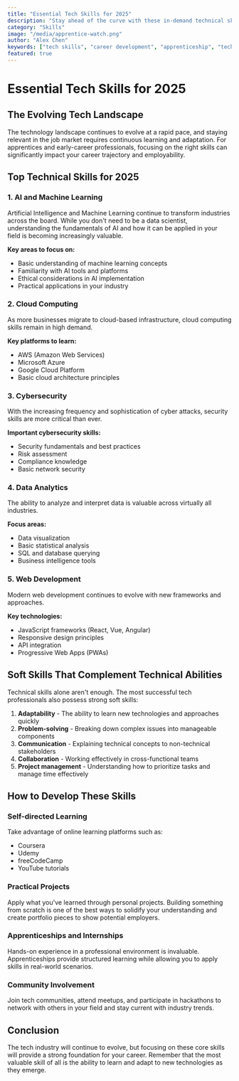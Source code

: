 ```yaml
---
title: "Essential Tech Skills for 2025"
description: "Stay ahead of the curve with these in-demand technical skills that employers are looking for."
category: "Skills"
image: "/media/apprentice-watch.png"
author: "Alex Chen"
keywords: ["tech skills", "career development", "apprenticeship", "technology", "employability"]
featured: true
---
```


# Essential Tech Skills for 2025

## The Evolving Tech Landscape

The technology landscape continues to evolve at a rapid pace, and staying relevant in the job market requires continuous learning and adaptation. For apprentices and early-career professionals, focusing on the right skills can significantly impact your career trajectory and employability.

## Top Technical Skills for 2025

### 1. AI and Machine Learning

Artificial Intelligence and Machine Learning continue to transform industries across the board. While you don't need to be a data scientist, understanding the fundamentals of AI and how it can be applied in your field is becoming increasingly valuable.

**Key areas to focus on:**
- Basic understanding of machine learning concepts
- Familiarity with AI tools and platforms
- Ethical considerations in AI implementation
- Practical applications in your industry

### 2. Cloud Computing

As more businesses migrate to cloud-based infrastructure, cloud computing skills remain in high demand.

**Key platforms to learn:**
- AWS (Amazon Web Services)
- Microsoft Azure
- Google Cloud Platform
- Basic cloud architecture principles

### 3. Cybersecurity

With the increasing frequency and sophistication of cyber attacks, security skills are more critical than ever.

**Important cybersecurity skills:**
- Security fundamentals and best practices
- Risk assessment
- Compliance knowledge
- Basic network security

### 4. Data Analytics

The ability to analyze and interpret data is valuable across virtually all industries.

**Focus areas:**
- Data visualization
- Basic statistical analysis
- SQL and database querying
- Business intelligence tools

### 5. Web Development

Modern web development continues to evolve with new frameworks and approaches.

**Key technologies:**
- JavaScript frameworks (React, Vue, Angular)
- Responsive design principles
- API integration
- Progressive Web Apps (PWAs)

## Soft Skills That Complement Technical Abilities

Technical skills alone aren't enough. The most successful tech professionals also possess strong soft skills:

1. **Adaptability** - The ability to learn new technologies and approaches quickly
2. **Problem-solving** - Breaking down complex issues into manageable components
3. **Communication** - Explaining technical concepts to non-technical stakeholders
4. **Collaboration** - Working effectively in cross-functional teams
5. **Project management** - Understanding how to prioritize tasks and manage time effectively

## How to Develop These Skills

### Self-directed Learning

Take advantage of online learning platforms such as:
- Coursera
- Udemy
- freeCodeCamp
- YouTube tutorials

### Practical Projects

Apply what you've learned through personal projects. Building something from scratch is one of the best ways to solidify your understanding and create portfolio pieces to show potential employers.

### Apprenticeships and Internships

Hands-on experience in a professional environment is invaluable. Apprenticeships provide structured learning while allowing you to apply skills in real-world scenarios.

### Community Involvement

Join tech communities, attend meetups, and participate in hackathons to network with others in your field and stay current with industry trends.

## Conclusion

The tech industry will continue to evolve, but focusing on these core skills will provide a strong foundation for your career. Remember that the most valuable skill of all is the ability to learn and adapt to new technologies as they emerge.
